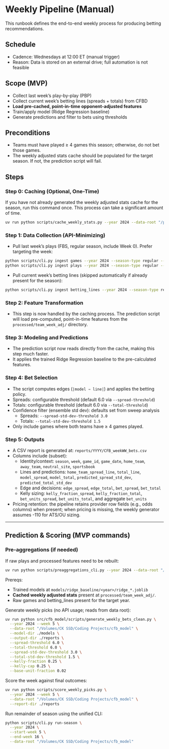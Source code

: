 # Weekly Pipeline (Manual)

This runbook defines the end-to-end weekly process for producing betting recommendations.

## Schedule

- Cadence: Wednesdays at 12:00 ET (manual trigger)
- Reason: Data is stored on an external drive; full automation is not feasible

## Scope (MVP)

- Collect last week’s play-by-play (PBP)
- Collect current week’s betting lines (spreads + totals) from CFBD
- **Load pre-cached, point-in-time opponent-adjusted features**
- Train/apply model (Ridge Regression baseline)
- Generate predictions and filter to bets using thresholds

## Preconditions

- Teams must have played ≥ 4 games this season; otherwise, do not bet those games.
- The weekly adjusted stats cache should be populated for the target season. If not, the prediction script will fail.

## Steps

### Step 0: Caching (Optional, One-Time)

If you have not already generated the weekly adjusted stats cache for the season, run this command once. This process can take a significant amount of time.

```bash
uv run python scripts/cache_weekly_stats.py --year 2024 --data-root "/path/to/root"
```

### Step 1: Data Collection (API-Minimizing)

- Pull last week’s plays (FBS, regular season, include Week 0). Prefer targeting the week:

```bash
python scripts/cli.py ingest games --year 2024 --season-type regular --week 5 --data-root "/path/to/root"
python scripts/cli.py ingest plays --year 2024 --season-type regular --week 5 --data-root "/path/to/root"
```

- Pull current week’s betting lines (skipped automatically if already present for the season):

```bash
python scripts/cli.py ingest betting_lines --year 2024 --season-type regular --data-root "/path/to/root"
```

### Step 2: Feature Transformation

- This step is now handled by the caching process. The prediction script will load pre-computed, point-in-time features from the `processed/team_week_adj/` directory.

### Step 3: Modeling and Predictions

- The prediction script now reads directly from the cache, making this step much faster.
- It applies the trained Ridge Regression baseline to the pre-calculated features.

### Step 4: Bet Selection

- The script computes edges (`|model − line|`) and applies the betting policy.
- Spreads: configurable threshold (default 6.0 via `--spread-threshold`)
- Totals: configurable threshold (default 6.0 via `--total-threshold`)
- Confidence filter (ensemble std dev): defaults set from sweep analysis
  - Spreads: `--spread-std-dev-threshold 3.0`
  - Totals: `--total-std-dev-threshold 1.5`
- Only include games where both teams have ≥ 4 games played.

### Step 5: Outputs

- A CSV report is generated at: `reports/YYYY/CFB_weekWW_bets.csv`
- Columns include (subset):
  - Identity/context: `season`, `week`, `game_id`, `game_date`, `home_team`, `away_team`, `neutral_site`, `sportsbook`
  - Lines and predictions: `home_team_spread_line`, `total_line`, `model_spread`, `model_total`, `predicted_spread_std_dev`, `predicted_total_std_dev`
  - Edge and decisions: `edge_spread`, `edge_total`, `bet_spread`, `bet_total`
  - Kelly sizing: `kelly_fraction_spread`, `kelly_fraction_total`, `bet_units_spread`, `bet_units_total`, and aggregate `bet_units`
- Pricing retention: the pipeline retains provider row fields (e.g., odds columns) when present; when pricing is missing, the weekly generator assumes -110 for ATS/OU sizing.

---

## Prediction & Scoring (MVP commands)

### Pre-aggregations (if needed)

If raw plays and processed features need to be rebuilt:

```bash
uv run python scripts/preaggregations_cli.py --year 2024 --data-root "/Volumes/CK SSD/Coding Projects/cfb_model"
```

Prereqs:
- Trained models at `models/ridge_baseline/<year>/ridge_*.joblib`
- **Cached weekly adjusted stats** present at `processed/team_week_adj/`.
- Raw games and betting_lines present for the target year.

Generate weekly picks (no API usage; reads from data root):

```bash
uv run python src/cfb_model/scripts/generate_weekly_bets_clean.py \
  --year 2024 --week 5 \
  --data-root "/Volumes/CK SSD/Coding Projects/cfb_model" \
  --model-dir ./models \
  --output-dir ./reports \
  --spread-threshold 6.0 \
  --total-threshold 6.0 \
  --spread-std-dev-threshold 3.0 \
  --total-std-dev-threshold 1.5 \
  --kelly-fraction 0.25 \
  --kelly-cap 0.25 \
  --base-unit-fraction 0.02
```

Score the week against final outcomes:

```bash
uv run python scripts/score_weekly_picks.py \
  --year 2024 --week 5 \
  --data-root "/Volumes/CK SSD/Coding Projects/cfb_model" \
  --report-dir ./reports
```

Run remainder of season using the unified CLI:

```bash
python scripts/cli.py run-season \
  --year 2024 \
  --start-week 5 \
  --end-week 16 \
  --data-root "/Volumes/CK SSD/Coding Projects/cfb_model"
```
```
